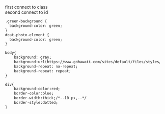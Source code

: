 first connect to class  
second connect to id  
```html
.green-background {
  background-color: green;
}
#cat-photo-element {
  background-color: green;
}
```

```html
body{
    background: gray;
    background:url(https://www.gohawaii.com/sites/default/files/styles/image_gallery_bg_xl/public/hero-unit-images/11500_mauibeaches.jpg?itok=I2TvGlCa);
    background-repeat: no-repeat;
    background-repeat: repeat;
}
```
```html
div{
    background-color:red;
    border-color:blue;
    border-width:thick;/*--10 px,--*/
    border-style:dotted;
}
```
